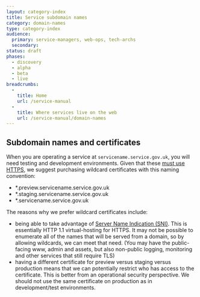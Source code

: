 ```yaml
---
layout: category-index
title: Service subdomain names
category: domain-names
type: category-index
audience:
  primary: service-managers, web-ops, tech-archs
  secondary:
status: draft
phases:
  - discovery
  - alpha
  - beta
  - live
breadcrumbs:
  -
    title: Home
    url: /service-manual
  -
    title: Where services live on the web
    url: /service-manual/domain-names
---
```


## Subdomain names and certificates

When you are operating a service at `servicename.service.gov.uk`, you will need
testing and development environments. Given that these [must use HTTPS](https),
we suggest purchasing wildcard certificates with this naming convention:

* *.preview.servicename.service.gov.uk
* *.staging.servicename.service.gov.uk
* *.servicename.service.gov.uk

The reasons why we prefer wildcard certificates include:

* being able to take advantage of
  [Server Name Indication (SNI)](http://en.wikipedia.org/wiki/Server_Name_Indication).
  This is essentially HTTP 1.1 virtual-hosting for HTTPS. It may not be
  possible to enumerate all of the names that will be served from a domain,
  so by allowing wildcards, we can meet that need. (You may have the
  public-facing www, admin and assets, but also non-public logging, monitoring
  and other services that still require TLS)
* having a different certificate for preview versus staging versus production
  means that we can potentially restrict who has access to the certificate.
  This is better from an operational security perspective. We should not use
  the same certificate on production as in development/test environments.
